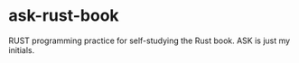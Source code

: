 # ask-rust-book
RUST programming practice for self-studying the Rust book. ASK is just my initials. 
